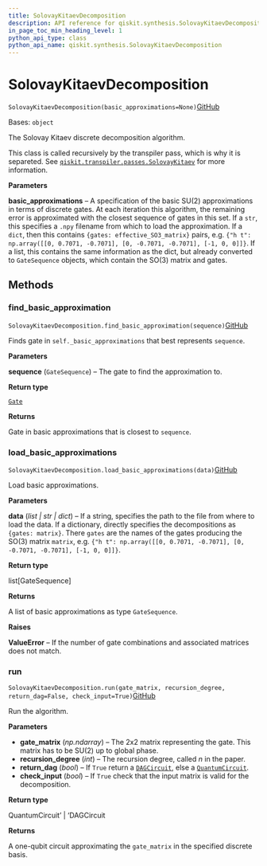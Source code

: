 ```yaml
---
title: SolovayKitaevDecomposition
description: API reference for qiskit.synthesis.SolovayKitaevDecomposition
in_page_toc_min_heading_level: 1
python_api_type: class
python_api_name: qiskit.synthesis.SolovayKitaevDecomposition
---
```


# SolovayKitaevDecomposition

<span id="qiskit.synthesis.SolovayKitaevDecomposition" />

`SolovayKitaevDecomposition(basic_approximations=None)`[GitHub](https://github.com/qiskit/qiskit/tree/stable/0.42/qiskit/synthesis/discrete_basis/solovay_kitaev.py "view source code")

Bases: `object`

The Solovay Kitaev discrete decomposition algorithm.

This class is called recursively by the transpiler pass, which is why it is separeted. See [`qiskit.transpiler.passes.SolovayKitaev`](qiskit.transpiler.passes.SolovayKitaev "qiskit.transpiler.passes.SolovayKitaev") for more information.

**Parameters**

**basic\_approximations** – A specification of the basic SU(2) approximations in terms of discrete gates. At each iteration this algorithm, the remaining error is approximated with the closest sequence of gates in this set. If a `str`, this specifies a `.npy` filename from which to load the approximation. If a `dict`, then this contains `{gates: effective_SO3_matrix}` pairs, e.g. `{"h t": np.array([[0, 0.7071, -0.7071], [0, -0.7071, -0.7071], [-1, 0, 0]]}`. If a list, this contains the same information as the dict, but already converted to `GateSequence` objects, which contain the SO(3) matrix and gates.

## Methods

### find\_basic\_approximation

<span id="qiskit.synthesis.SolovayKitaevDecomposition.find_basic_approximation" />

`SolovayKitaevDecomposition.find_basic_approximation(sequence)`[GitHub](https://github.com/qiskit/qiskit/tree/stable/0.42/qiskit/synthesis/discrete_basis/solovay_kitaev.py "view source code")

Finds gate in `self._basic_approximations` that best represents `sequence`.

**Parameters**

**sequence** (`GateSequence`) – The gate to find the approximation to.

**Return type**

[`Gate`](qiskit.circuit.Gate "qiskit.circuit.gate.Gate")

**Returns**

Gate in basic approximations that is closest to `sequence`.

### load\_basic\_approximations

<span id="qiskit.synthesis.SolovayKitaevDecomposition.load_basic_approximations" />

`SolovayKitaevDecomposition.load_basic_approximations(data)`[GitHub](https://github.com/qiskit/qiskit/tree/stable/0.42/qiskit/synthesis/discrete_basis/solovay_kitaev.py "view source code")

Load basic approximations.

**Parameters**

**data** (*list | str | dict*) – If a string, specifies the path to the file from where to load the data. If a dictionary, directly specifies the decompositions as `{gates: matrix}`. There `gates` are the names of the gates producing the SO(3) matrix `matrix`, e.g. `{"h t": np.array([[0, 0.7071, -0.7071], [0, -0.7071, -0.7071], [-1, 0, 0]]}`.

**Return type**

list\[GateSequence]

**Returns**

A list of basic approximations as type `GateSequence`.

**Raises**

**ValueError** – If the number of gate combinations and associated matrices does not match.

### run

<span id="qiskit.synthesis.SolovayKitaevDecomposition.run" />

`SolovayKitaevDecomposition.run(gate_matrix, recursion_degree, return_dag=False, check_input=True)`[GitHub](https://github.com/qiskit/qiskit/tree/stable/0.42/qiskit/synthesis/discrete_basis/solovay_kitaev.py "view source code")

Run the algorithm.

**Parameters**

*   **gate\_matrix** (*np.ndarray*) – The 2x2 matrix representing the gate. This matrix has to be SU(2) up to global phase.
*   **recursion\_degree** (*int*) – The recursion degree, called $n$ in the paper.
*   **return\_dag** (*bool*) – If `True` return a [`DAGCircuit`](qiskit.dagcircuit.DAGCircuit "qiskit.dagcircuit.DAGCircuit"), else a [`QuantumCircuit`](qiskit.circuit.QuantumCircuit "qiskit.circuit.QuantumCircuit").
*   **check\_input** (*bool*) – If `True` check that the input matrix is valid for the decomposition.

**Return type**

QuantumCircuit’ | ‘DAGCircuit

**Returns**

A one-qubit circuit approximating the `gate_matrix` in the specified discrete basis.

